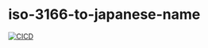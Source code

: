 # iso-3166-to-japanese-name
[![CICD](https://github.com/masanorifunaki/iso-3166-to-japanese-name/actions/workflows/release.yml/badge.svg)](https://github.com/masanorifunaki/iso-3166-to-japanese-name/actions/workflows/release.yml)
